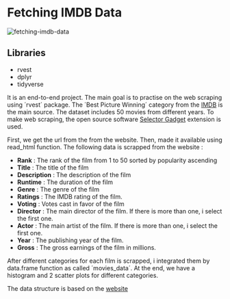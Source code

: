 # Fetching IMDB Data

![fetching-imdb-data](https://user-images.githubusercontent.com/70109399/155847719-b69f5680-cb50-4110-8c5b-31a39f2e404e.jpeg)

## Libraries

* rvest
* dplyr
* tidyverse

It is an end-to-end project. The main goal is  to practise on the web scraping using ´rvest´ package.
The ´Best Picture Winning´ category from the [IMDB](https://www.imdb.com/search/title/?groups=best_picture_winner&view=advanced) is the main source. The dataset includes 50 movies from different years. To make web scraping, the open source software [Selector Gadget](https://selectorgadget.com) extension is used.

First, we get the url from the from the website. Then, made it available using read_html function. The following data is scrapped from the website :
* **Rank** : The rank of the film from 1 to 50 sorted by popularity ascending
* **Title** : The title of the film
* **Description** : The description of the film
* **Runtime** : The duration of the film
* **Genre** : The genre of the film
* **Ratings** : The IMDB rating of the film.
* **Voting** : Votes cast in favor of the film
* **Director** : The main director of the film. If there is more than one, i select the first one.
* **Actor** :  The main artist of the film. If there is more than one, i select the first one.
* **Year** : The publishing year of the film.
* **Gross** : The gross earnings of the film in millions.

After different categories for each film is scrapped, i integrated them by data.frame function as called ´movies_data´. At the end, we have a histogram and 2 scatter plots for different categories.


The data structure is based on the [website](https://www.analyticsvidhya.com/blog/2017/03/beginners-guide-on-web-scraping-in-r-using-rvest-with-hands-on-knowledge/)
